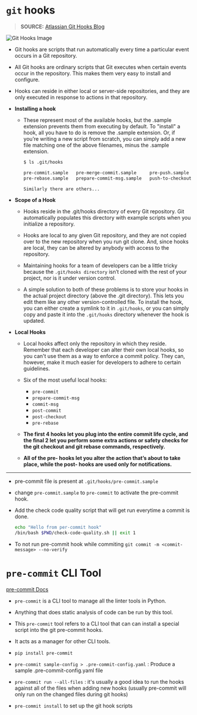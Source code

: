 # `git` hooks

> **SOURCE:** [Atlassian Git Hooks Blog](https://www.atlassian.com/git/tutorials/git-hooks)


![Git Hooks Image](https://wac-cdn.atlassian.com/dam/jcr:ac22adee-d740-4216-a92a-33c14b5623e5/01.svg?cdnVersion=1688)


- Git hooks are scripts that run automatically every time a particular event occurs in a Git repository.

- All Git hooks are ordinary scripts that Git executes when certain events occur in the repository. This makes them very easy to install and configure.

- Hooks can reside in either local or server-side repositories, and they are only executed in response to actions in that repository.


- **Installing a hook**
  - These represent most of the available hooks, but the .sample extension prevents them from executing by default. To "install" a hook, all you have to do is remove the .sample extension. Or, if you’re writing a new script from scratch, you can simply add a new file matching one of the above filenames, minus the .sample extension.

    ```bash
    $ ls .git/hooks

    pre-commit.sample   pre-merge-commit.sample     pre-push.sample
    pre-rebase.sample   prepare-commit-msg.sample   push-to-checkout.sample

    Similarly there are others...
    ```

- **Scope of a Hook**
  - Hooks reside in the .git/hooks directory of every Git repository. Git automatically populates this directory with example scripts when you initialize a repository.

  - Hooks are local to any given Git repository, and they are not copied over to the new repository when you run git clone. And, since hooks are local, they can be altered by anybody with access to the repository.

  - Maintaining hooks for a team of developers can be a little tricky because the `.git/hooks directory` isn’t cloned with the rest of your project, nor is it under version control. 
  
  - A simple solution to both of these problems is to store your hooks in the actual project directory (above the .git directory). This lets you edit them like any other version-controlled file. To install the hook, you can either create a symlink to it in `.git/hooks`, or you can simply copy and paste it into the `.git/hooks` directory whenever the hook is updated.


- **Local Hooks**

    - Local hooks affect only the repository in which they reside. Remember that each developer can alter their own local hooks, so you can't use them as a way to enforce a commit policy. They can, however, make it much easier for developers to adhere to certain guidelines. 
    
    - Six of the most useful local hooks:

        - `pre-commit`
        - `prepare-commit-msg`
        - `commit-msg`
        - `post-commit`
        - `post-checkout`
        - `pre-rebase`
    
    - **The first 4 hooks let you plug into the entire commit life cycle, and the final 2 let you perform some extra actions or safety checks for the git checkout and git rebase commands, respectively.**

    - **All of the pre- hooks let you alter the action that’s about to take place, while the post- hooks are used only for notifications.**

* **

- pre-commit file is present at `.git/hooks/pre-commit.sample`

- change `pre-commit.sample` to `pre-commit` to activate the pre-commit hook.

- Add the check code quality script that will get run everytime a commit is done.

    ```bash
    echo "Hello from per-commit hook"
    /bin/bash $PWD/check-code-quality.sh || exit 1
    ```

- To not run pre-commit hook while commiting `git commit -m <commit-message> --no-verify`


# `pre-commit` CLI Tool

[pre-commit Docs](https://pre-commit.com/)

- `pre-commit` is a CLI tool to manage all the linter tools in Python. 
- Anything that does static analysis of code can be run by this tool.
- This `pre-commit` tool refers to a CLI tool that can can install a special script into the git pre-commit hooks.
- It acts as a manager for other CLI tools.
- `pip install pre-commit`

- `pre-commit sample-config > .pre-commit-config.yaml` : Produce a sample .pre-commit-config.yaml file

- `pre-commit run --all-files` : it's usually a good idea to run the hooks against all of the files when adding new hooks (usually pre-commit will only run on the changed files during git hooks)

- `pre-commit install` to set up the git hook scripts